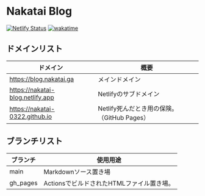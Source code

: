 # Nakatai Blog

[![Netlify Status](https://api.netlify.com/api/v1/badges/c4ef2306-a8e0-488c-b963-521f2e62c753/deploy-status)](https://app.netlify.com/sites/nakatai-blog/deploys)
[![wakatime](https://wakatime.com/badge/user/c9fbbcad-1b0d-4a00-b147-a687ce2b2ea1/project/2a767b01-c425-4816-8d44-af0a691275f9.svg)](https://wakatime.com/badge/user/c9fbbcad-1b0d-4a00-b147-a687ce2b2ea1/project/2a767b01-c425-4816-8d44-af0a691275f9)

## ドメインリスト

| ドメイン                               | 概要                              |
| ---------------------------------- | ------------------------------- |
| <https://blog.nakatai.ga>          | メインドメイン                         |
| <https://nakatai-blog.netlify.app> | Netlifyのサブドメイン                  |
| <https://nakatai-0322.github.io>   | Netlify死んだとき用の保険。（GitHub Pages） |

## ブランチリスト

| ブランチ     | 使用用途                       |
| -------- | -------------------------- |
| main     | Markdownソース置き場             |
| gh_pages | ActionsでビルドされたHTMLファイル置き場。 |
